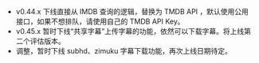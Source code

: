 - v0.44.x 下线直接从 IMDB 查询的逻辑，替换为 TMDB API ，默认使用公用接口，如果不想排队，请使用自己的 TMDB API Key。
- v0.45.x 暂时下线“共享字幕”上传字幕的功能，依然可以下载字幕。将上线第二个评估版本。
- 调整，暂时下线 subhd、zimuku 字幕下载功能，再次上线日期待定。
